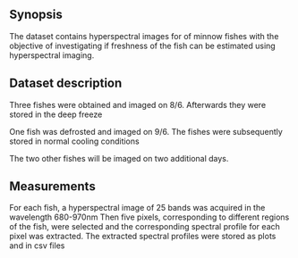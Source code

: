 ## Synopsis

The dataset contains hyperspectral images for of minnow fishes with the objective of investigating if freshness of
the fish can be estimated using hyperspectral imaging.


## Dataset description
Three fishes were obtained and imaged on 8/6. Afterwards they were stored in the deep freeze

One fish was defrosted and imaged on 9/6. The fishes were subsequently stored in normal
cooling conditions

The two other fishes will be imaged on two additional days.

## Measurements 
For each fish, a hyperspectral image of 25 bands was acquired in the wavelength 680-970nm
Then five pixels, corresponding to different regions of the fish, were selected and the corresponding
spectral profile for each pixel was extracted.
The extracted spectral profiles were stored as plots and in csv files